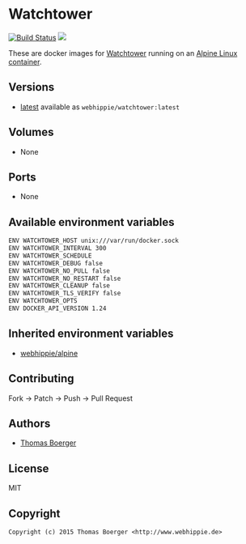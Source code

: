 # Watchtower

[![Build Status](https://cloud.drone.io/api/badges/dockhippie/watchtower/status.svg)](https://cloud.drone.io/dockhippie/watchtower)
[![](https://images.microbadger.com/badges/image/webhippie/watchtower.svg)](https://microbadger.com/images/webhippie/watchtower "Get your own image badge on microbadger.com")

These are docker images for [Watchtower](https://github.com/v2tec/watchtower) running on an [Alpine Linux container](https://registry.hub.docker.com/u/webhippie/alpine/).


## Versions

* [latest](./latest) available as `webhippie/watchtower:latest`


## Volumes

* None


## Ports

* None


## Available environment variables

```bash
ENV WATCHTOWER_HOST unix:///var/run/docker.sock
ENV WATCHTOWER_INTERVAL 300
ENV WATCHTOWER_SCHEDULE
ENV WATCHTOWER_DEBUG false
ENV WATCHTOWER_NO_PULL false
ENV WATCHTOWER_NO_RESTART false
ENV WATCHTOWER_CLEANUP false
ENV WATCHTOWER_TLS_VERIFY false
ENV WATCHTOWER_OPTS
ENV DOCKER_API_VERSION 1.24
```


## Inherited environment variables

* [webhippie/alpine](https://github.com/dockhippie/alpine#available-environment-variables)


## Contributing

Fork -> Patch -> Push -> Pull Request


## Authors

* [Thomas Boerger](https://github.com/tboerger)


## License

MIT


## Copyright

```
Copyright (c) 2015 Thomas Boerger <http://www.webhippie.de>
```
